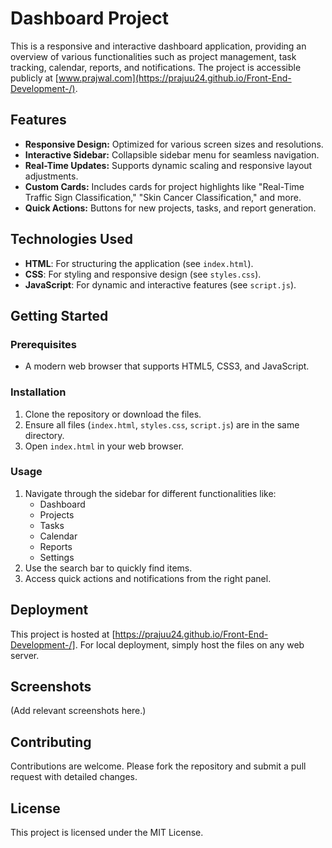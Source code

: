 # Dashboard Project

This is a responsive and interactive dashboard application, providing an overview of various functionalities such as project management, task tracking, calendar, reports, and notifications. The project is accessible publicly at [www.prajwal.com](https://prajuu24.github.io/Front-End-Development-/).

## Features

- **Responsive Design:** Optimized for various screen sizes and resolutions.
- **Interactive Sidebar:** Collapsible sidebar menu for seamless navigation.
- **Real-Time Updates:** Supports dynamic scaling and responsive layout adjustments.
- **Custom Cards:** Includes cards for project highlights like "Real-Time Traffic Sign Classification," "Skin Cancer Classification," and more.
- **Quick Actions:** Buttons for new projects, tasks, and report generation.

## Technologies Used

- **HTML**: For structuring the application (see `index.html`).
- **CSS**: For styling and responsive design (see `styles.css`).
- **JavaScript**: For dynamic and interactive features (see `script.js`).

## Getting Started

### Prerequisites

- A modern web browser that supports HTML5, CSS3, and JavaScript.

### Installation

1. Clone the repository or download the files.
2. Ensure all files (`index.html`, `styles.css`, `script.js`) are in the same directory.
3. Open `index.html` in your web browser.

### Usage

1. Navigate through the sidebar for different functionalities like:
   - Dashboard
   - Projects
   - Tasks
   - Calendar
   - Reports
   - Settings
2. Use the search bar to quickly find items.
3. Access quick actions and notifications from the right panel.

## Deployment

This project is hosted at [https://prajuu24.github.io/Front-End-Development-/]. For local deployment, simply host the files on any web server.

## Screenshots

(Add relevant screenshots here.)

## Contributing

Contributions are welcome. Please fork the repository and submit a pull request with detailed changes.

## License

This project is licensed under the MIT License.
